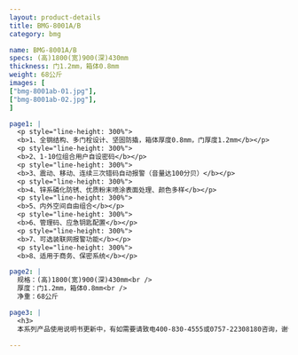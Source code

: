 ```yaml
---
layout: product-details
title: BMG-8001A/B
category: bmg

name: BMG-8001A/B
specs: (高)1800(宽)900(深)430mm
thickness: 门1.2mm，箱体0.8mm
weight: 68公斤
images: [
["bmg-8001ab-01.jpg"],
["bmg-8001ab-02.jpg"],
]

page1: |
  <p style="line-height: 300%">
  <b>1、全钢结构、多门栓设计、坚固防撬，箱体厚度0.8mm，门厚度1.2mm</b></p>
  <p style="line-height: 300%">
  <b>2、1-10位组合用户自设密码</b></p>
  <p style="line-height: 300%">
  <b>3、震动、移动、连续三次错码自动报警（音量达100分贝）</b></p>
  <p style="line-height: 300%">
  <b>4、锌系磷化防锈、优质粉末喷涂表面处理、颜色多样</b></p>
  <p style="line-height: 300%">
  <b>5、内外空间自由组合</b></p>
  <p style="line-height: 300%">
  <b>6、管理码、应急钥匙配置</b></p>
  <p style="line-height: 300%">
  <b>7、可选装联网报警功能</b></p>
  <p style="line-height: 300%">
  <b>8、适用于商务、保密系统</b></p>

page2: |
  规格：(高)1800(宽)900(深)430mm<br />
  厚度：门1.2mm，箱体0.8mm<br />
  净重：68公斤

page3: |
  <h3>
  本系列产品使用说明书更新中，有如需要请致电400-830-4555或0757-22308180咨询，谢谢！</h3>

---
```

